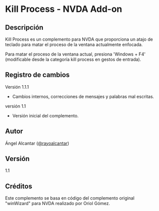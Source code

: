 ﻿# Kill Process - NVDA Add-on
## Descripción

Kill Process es un complemento para NVDA que proporciona un atajo de teclado para matar el proceso de la ventana actualmente enfocada. 

Para matar el proceso de la ventana actual, presiona 'Windows + F4' (modificable desde la categoría kill process en gestos de entrada).

## Registro de cambios

Versión 1.1.1
* Cambios internos, correcciones de mensajes y palabras mal escritas.

versión 1.1
* Versión inicial del complemento.


## Autor

Ángel Alcantar ([@rayoalcantar](https://www.twitter.com/rayoalcantar))

## Versión

1.1

## Créditos

Este complemento se basa en código del complemento original "winWizard" para NVDA realizado por Oriol Gómez.

